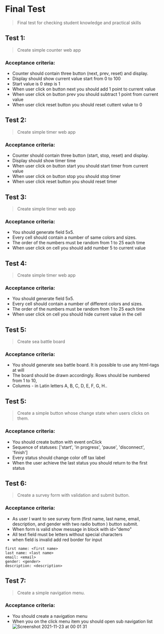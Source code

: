 # Final Test
> Final test for checking student knowledge and practical skills

## Test 1:
> Create simple counter web app
### Acceptance criteria:
* Counter should contain three button (next, prev, reset) and display.
* Display should show current value start from 0 to 100
* Start value  is 0 step is 1
* When user click on button next you should add 1 point to current value
* When user click on button prev you should subtract 1 point from current value
* When user click reset button you should reset cuttent value to 0

## Test 2:
> Create simple timer web app
### Acceptance criteria:
* Counter should contain three button (start, stop, reset) and display.
* Display should show timer time
* When user click on button start you should start timer from current value 
* When user click on button stop you should stop timer
* When user click reset button you should reset timer

## Test 3:
> Create simple timer web app
### Acceptance criteria:
* You should generate field 5x5.
* Every cell should contain a number of same colors and sizes.
* The order of the numbers must be random from 1 to 25 each time
* When user click on cell you should add number 5 to current value

## Test 4:
> Create simple timer web app
### Acceptance criteria:
* You should generate field 5x5.
* Every cell should contain a number of different colors and sizes.
* The order of the numbers must be random from 1 to 25 each time
* When user click on cell you should hide current value in the cell

## Test 5:
> Create sea battle board
### Acceptance criteria:
* You should generate sea battle board. It is possible to use any html-tags at will
* The board should be drawn accordingly. Rows should be numbered from 1 to 10,
* Columns - in Latin letters A, B, C, D, E, F, G, H..

## Test 5:
> Create a simple button whose change state when users clicks on them.
### Acceptance criteria:
* You should create button with event onClick
* Sequence of statuses: ['start', 'in progress', 'pause', 'disconnect', 'finish']
* Every status should change color off tax label  
* When the user achieve the last status you should return to the first status

## Test 6:
> Create a survey form with validation and submit button.
### Acceptance criteria:
* As user I want to see survey form (first name, last name, email, description, and gender with two radio button ) button submit.
*  When form is valid show message in block with id="demo"
* All text field must be letters without special characters
* when field is invalid add red border for input
```
first name: <first name>
last name: <last name>
email: <email> 
gender: <gender>
description: <description>
```
## Test 7:
> Create a simple navigation menu.
### Acceptance criteria:
* You should create a navigation menu
* When you on the click menu item you should open sub navigation list
![Screenshot 2021-11-23 at 00 01 31](https://user-images.githubusercontent.com/10829855/142941906-4e6762e2-5c61-4a25-9124-1221a582402c.png)

